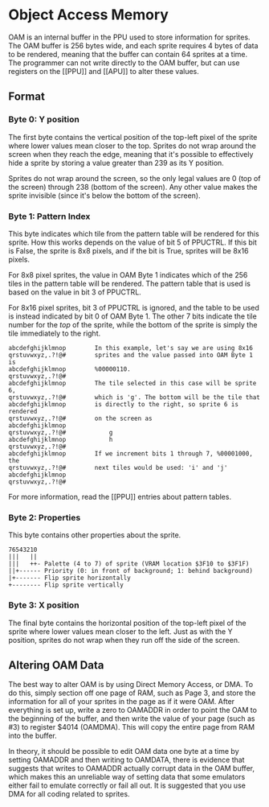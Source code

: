 Object Access Memory
====================
OAM is an internal buffer in the PPU used to store information for sprites.
The OAM buffer is 256 bytes wide, and each sprite requires 4 bytes of data to
be rendered, meaning that the buffer can contain 64 sprites at a time. The
programmer can not write directly to the OAM buffer, but can use registers on
the [[PPU]] and [[APU]] to alter these values.


Format
------
### Byte 0: Y position

The first byte contains the vertical position of the top-left pixel of the
sprite where lower values mean closer to the top. Sprites do not wrap around the
screen when they reach the edge, meaning that it's possible to effectively hide
a sprite by storing a value greater than 239 as its Y position.

Sprites do not wrap around the screen, so the only legal values are 0
(top of the screen) through 238 (bottom of the screen). Any other value makes
the sprite invisible (since it's below the bottom of the screen).


### Byte 1: Pattern Index

This byte indicates which tile from the pattern table will be rendered
for this sprite. How this works depends on the value of bit 5 of PPUCTRL. If
this bit is False, the sprite is 8x8 pixels, and if the bit is True, sprites
will be 8x16 pixels.

For 8x8 pixel sprites, the value in OAM Byte 1 indicates which of the 256 tiles
in the pattern table will be rendered. The pattern table that is used is based
on the value in bit 3 of PPUCTRL.

For 8x16 pixel sprites, bit 3 of PPUCTRL is ignored, and the table to be used is
instead indicated by bit 0 of OAM Byte 1. The other 7 bits indicate the tile
number for the *top* of the sprite, while the bottom of the sprite is simply the
tile immediately to the right.

    abcdefghijklmnop        In this example, let's say we are using 8x16
    qrstuvwxyz,.?!@#        sprites and the value passed into OAM Byte 1 is
    abcdefghijklmnop        %00000110.
    qrstuvwxyz,.?!@#        
    abcdefghijklmnop        The tile selected in this case will be sprite 6,
    qrstuvwxyz,.?!@#        which is 'g'. The bottom will be the tile that
    abcdefghijklmnop        is directly to the right, so sprite 6 is rendered
    qrstuvwxyz,.?!@#        on the screen as
    abcdefghijklmnop
    qrstuvwxyz,.?!@#            g
    abcdefghijklmnop            h
    qrstuvwxyz,.?!@#
    abcdefghijklmnop        If we increment bits 1 through 7, %00001000, the
    qrstuvwxyz,.?!@#        next tiles would be used: 'i' and 'j'
    abcdefghijklmnop
    qrstuvwxyz,.?!@#

For more information, read the [[PPU]] entries about pattern tables.


### Byte 2: Properties

This byte contains other properties about the sprite.

    76543210
    |||   ||
    |||   ++- Palette (4 to 7) of sprite (VRAM location $3F10 to $3F1F)
    ||+------ Priority (0: in front of background; 1: behind background)
    |+------- Flip sprite horizontally
    +-------- Flip sprite vertically


### Byte 3: X position

The final byte contains the horizontal position of the top-left pixel of the
sprite where lower values mean closer to the left. Just as with the Y position,
sprites do not wrap when they run off the side of the screen.


Altering OAM Data
-----------------
The best way to alter OAM is by using Direct Memory Access, or DMA. To do this,
simply section off one page of RAM, such as Page 3, and store the information for
all of your sprites in the page as if it were OAM. After everything is set up,
write a zero to OAMADDR in order to point the OAM to the beginning of the buffer,
and then write the value of your page (such as #3) to register $4014 (OAMDMA).
This will copy the entire page from RAM into the buffer.

In theory, it should be possible to edit OAM data one byte at a time by setting
OAMADDR and then writing to OAMDATA, there is evidence that suggests that
writes to OAMADDR actually corrupt data in the OAM buffer, which makes this an
unreliable way of setting data that some emulators either fail to emulate
correctly or fail all out. It is suggested that you use DMA for all coding
related to sprites.


